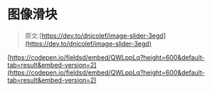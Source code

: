 # 图像滑块

> 原文:[https://dev.to/dnicolef/image-slider-3egd](https://dev.to/dnicolef/image-slider-3egd)

[https://codepen.io/fieldsd/embed/QWLppLq?height=600&default-tab=result&embed-version=2](https://codepen.io/fieldsd/embed/QWLppLq?height=600&default-tab=result&embed-version=2)
